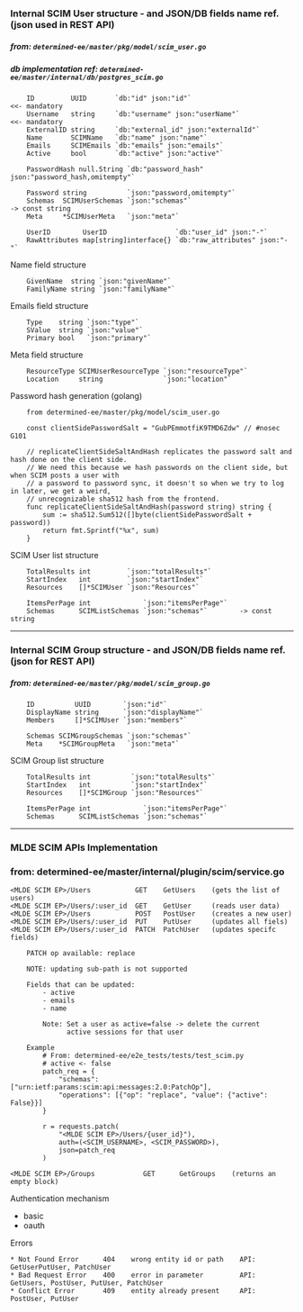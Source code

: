 
### Internal SCIM User structure - and JSON/DB fields name ref. (json used in REST API)
##### from: `determined-ee/master/pkg/model/scim_user.go`
##### db implementation ref: `determined-ee/master/internal/db/postgres_scim.go` 

```
    ID         UUID       `db:"id" json:"id"`                           <<- mandatory
    Username   string     `db:"username" json:"userName"`               <<- mandatory 
    ExternalID string     `db:"external_id" json:"externalId"`
    Name       SCIMName   `db:"name" json:"name"`
    Emails     SCIMEmails `db:"emails" json:"emails"`
    Active     bool       `db:"active" json:"active"`

    PasswordHash null.String `db:"password_hash" json:"password_hash,omitempty"`

    Password string          `json:"password,omitempty"`
    Schemas  SCIMUserSchemas `json:"schemas"`                           -> const string
    Meta     *SCIMUserMeta   `json:"meta"`                  

    UserID        UserID                 `db:"user_id" json:"-"`
    RawAttributes map[string]interface{} `db:"raw_attributes" json:"-"`
```
Name field structure
```
    GivenName  string `json:"givenName"`
    FamilyName string `json:"familyName"`
```
Emails field structure 
```
    Type    string `json:"type"`
    SValue  string `json:"value"`
    Primary bool   `json:"primary"`
```
Meta field structure
```
    ResourceType SCIMUserResourceType `json:"resourceType"`
    Location     string               `json:"location"`
```
Password hash generation (golang)
```
    from determined-ee/master/pkg/model/scim_user.go 

    const clientSidePasswordSalt = "GubPEmmotfiK9TMD6Zdw" // #nosec G101

    // replicateClientSideSaltAndHash replicates the password salt and hash done on the client side.
    // We need this because we hash passwords on the client side, but when SCIM posts a user with
    // a password to password sync, it doesn't so when we try to log in later, we get a weird,
    // unrecognizable sha512 hash from the frontend.
    func replicateClientSideSaltAndHash(password string) string {
        sum := sha512.Sum512([]byte(clientSidePasswordSalt + password))
        return fmt.Sprintf("%x", sum)
    }
```
SCIM User list structure
```
    TotalResults int         `json:"totalResults"`
    StartIndex   int         `json:"startIndex"`
    Resources    []*SCIMUser `json:"Resources"`

    ItemsPerPage int             `json:"itemsPerPage"`
    Schemas      SCIMListSchemas `json:"schemas"`        -> const string
```
---
### Internal SCIM Group structure - and JSON/DB fields name ref. (json for REST API)
##### from: `determined-ee/master/pkg/model/scim_group.go` 
```
    ID          UUID        `json:"id"`
    DisplayName string      `json:"displayName"`
    Members     []*SCIMUser `json:"members"`

    Schemas SCIMGroupSchemas `json:"schemas"`
    Meta    *SCIMGroupMeta   `json:"meta"`
```
SCIM Group list structure
```
    TotalResults int          `json:"totalResults"`
    StartIndex   int          `json:"startIndex"`
    Resources    []*SCIMGroup `json:"Resources"`

    ItemsPerPage int             `json:"itemsPerPage"`
    Schemas      SCIMListSchemas `json:"schemas"`
```
---
### MLDE SCIM APIs Implementation
### from: determined-ee/master/internal/plugin/scim/service.go
```
<MLDE SCIM EP>/Users           GET    GetUsers    (gets the list of users)
<MLDE SCIM EP>/Users/:user_id  GET    GetUser     (reads user data)
<MLDE SCIM EP>/Users           POST   PostUser    (creates a new user)
<MLDE SCIM EP>/Users/:user_id  PUT    PutUser     (updates all fiels)
<MLDE SCIM EP>/Users/:user_id  PATCH  PatchUser   (updates specifc fields)

    PATCH op available: replace
    
    NOTE: updating sub-path is not supported

    Fields that can be updated:
        - active
        - emails
        - name
    
        Note: Set a user as active=false -> delete the current 
              active sessions for that user
    
    Example
        # From: determined-ee/e2e_tests/tests/test_scim.py
        # active <- false
        patch_req = {
            "schemas": ["urn:ietf:params:scim:api:messages:2.0:PatchOp"],
            "operations": [{"op": "replace", "value": {"active": False}}]
        }
        
        r = requests.patch(
            "<MLDE SCIM EP>/Users/{user_id}"),
            auth=(<SCIM_USERNAME>, <SCIM_PASSWORD>),
            json=patch_req
        )

<MLDE SCIM EP>/Groups            GET      GetGroups    (returns an empty block)
```

Authentication mechanism

* basic 
* oauth


Errors
```
* Not Found Error      404    wrong entity id or path    API: GetUserPutUser, PatchUser 
* Bad Request Error    400    error in parameter         API: GetUsers, PostUser, PutUser, PatchUser
* Conflict Error       409    entity already present     API: PostUser, PutUser
```

